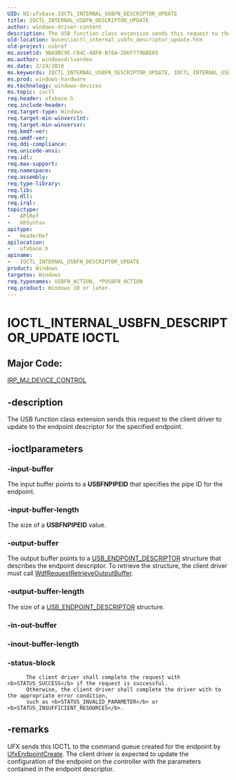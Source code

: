 ```yaml
---
UID: NI:ufxbase.IOCTL_INTERNAL_USBFN_DESCRIPTOR_UPDATE
title: IOCTL_INTERNAL_USBFN_DESCRIPTOR_UPDATE
author: windows-driver-content
description: The USB function class extension sends this request to the client driver to update to the endpoint descriptor for the specified endpoint.
old-location: buses\ioctl_internal_usbfn_descriptor_update.htm
old-project: usbref
ms.assetid: 9BA9BC9E-C04C-48F8-B76A-2D6F779BBE05
ms.author: windowsdriverdev
ms.date: 2/24/2018
ms.keywords: IOCTL_INTERNAL_USBFN_DESCRIPTOR_UPDATE, IOCTL_INTERNAL_USBFN_DESCRIPTOR_UPDATE control code [Buses], buses.ioctl_internal_usbfn_descriptor_update, ufxbase/IOCTL_INTERNAL_USBFN_DESCRIPTOR_UPDATE
ms.prod: windows-hardware
ms.technology: windows-devices
ms.topic: ioctl
req.header: ufxbase.h
req.include-header: 
req.target-type: Windows
req.target-min-winverclnt: 
req.target-min-winversvr: 
req.kmdf-ver: 
req.umdf-ver: 
req.ddi-compliance: 
req.unicode-ansi: 
req.idl: 
req.max-support: 
req.namespace: 
req.assembly: 
req.type-library: 
req.lib: 
req.dll: 
req.irql: 
topictype:
-	APIRef
-	kbSyntax
apitype:
-	HeaderDef
apilocation:
-	ufxbase.h
apiname:
-	IOCTL_INTERNAL_USBFN_DESCRIPTOR_UPDATE
product: Windows
targetos: Windows
req.typenames: USBFN_ACTION, *PUSBFN_ACTION
req.product: Windows 10 or later.
---
```


# IOCTL_INTERNAL_USBFN_DESCRIPTOR_UPDATE IOCTL


##  Major Code: 


[IRP_MJ_DEVICE_CONTROL](https://docs.microsoft.com/en-us/windows-hardware/drivers/kernel/irp-mj-device-control)

## -description


The USB function class extension sends this request to the client driver to update to the endpoint descriptor for the specified endpoint.


## -ioctlparameters




### -input-buffer

The input buffer points to a <b>USBFNPIPEID</b> that specifies the pipe ID for the endpoint.


### -input-buffer-length

The size of a <b>USBFNPIPEID</b> value.


### -output-buffer

The output buffer points to a <a href="..\usbspec\ns-usbspec-_usb_endpoint_descriptor.md">USB_ENDPOINT_DESCRIPTOR</a> structure that describes the endpoint descriptor. To retrieve the structure, the client driver must call <a href="..\wdfrequest\nf-wdfrequest-wdfrequestretrieveoutputbuffer.md">WdfRequestRetrieveOutputBuffer</a>.


### -output-buffer-length

The size of a <a href="..\usbspec\ns-usbspec-_usb_endpoint_descriptor.md">USB_ENDPOINT_DESCRIPTOR</a> structure.


### -in-out-buffer



<text></text>




### -inout-buffer-length



<text></text>




### -status-block


		  The client driver shall complete the request with <b>STATUS_SUCCESS</b> if the request is successful. 
		  Otherwise, the client driver shall complete the driver with to the appropriate error condition, 
		  such as <b>STATUS_INVALID_PARAMETER</b> or <b>STATUS_INSUFFICIENT_RESOURCES</b>.


## -remarks



UFX sends this IOCTL to the command queue created for the endpoint by <a href="..\ufxclient\nf-ufxclient-ufxendpointcreate.md">UfxEndpointCreate</a>.  The client driver is expected to update the configuration of the endpoint on the controller with the parameters contained in the endpoint descriptor.



